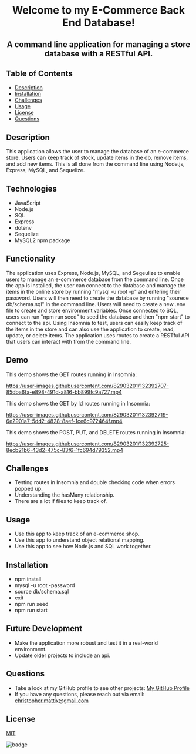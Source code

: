 

# <p align="center">Welcome to my E-Commerce Back End Database!</p> 
## <p align="center">A command line application for managing a store database with a RESTful API.</p>

## Table of Contents
  * [Description](#description)
  * [Installation](#installation)
  * [Challenges](#challenges)
  * [Usage](#usage)
  * [License](#license)
  * [Questions](#questions)

## Description

This application allows the user to manage the database of an e-commerce store. Users can keep track of stock, update items in the db, remove items, and add new items. This is all done from the command line using Node.js, Express, MySQL, and Sequelize.  
 
## Technologies
* JavaScript
* Node.js
* SQL
* Express
* dotenv
* Sequelize
* MySQL2 npm package



## Functionality
The application uses Express, Node.js, MySQL, and Segeulize to enable users to manage an e-commerce database from the command line. Once the app is installed, the user can connect to the database and manage the items in the online store by running "mysql -u root -p" and entering their password. Users will then need to create the database by running "sourece db/schema.sql" in the command line. Users will need to create a new .env file to create and store environment variables. Once connected to SQL, users can run "npm run seed" to seed the database and then "npm start" to connect to the api. Using Insomnia to test, users can easily keep track of the items in the store and can also use the application to create, read, update, or delete items. The application uses routes to create a RESTful API that users can interact with from the command line.  


## Demo
This demo shows the GET routes running in Insomnia:

https://user-images.githubusercontent.com/82903201/132392707-85dba6fa-e898-491d-a816-bb899fc9a727.mp4


This demo shows the GET by Id routes running in Insomnia:

https://user-images.githubusercontent.com/82903201/132392719-6e2901a7-5dd2-4828-8aef-1ce6c972464f.mp4


This demo shows the POST, PUT, and DELETE routes running in Insomnia:

https://user-images.githubusercontent.com/82903201/132392725-8ecb21b6-43d2-475c-83f6-1fc694d79352.mp4


## Challenges

* Testing routes in Insomnia and double checking code when errors popped up. 
* Understanding the hasMany relationship.
* There are a lot if files to keep track of. 

## Usage
* Use this app to keep track of an e-commerce shop.
* Use this app to understand object relational mapping.
* Use this app to see how Node.js and SQL work together. 

## Installation
* npm install
* mysql -u root -password
* source db/schema.sql
* exit
* npm run seed 
* npm run start

## Future Development
* Make the application more robust and test it in a real-world environment.
* Update older projects to include an api. 

## Questions
* Take a look at my GitHub profile to see other projects: 
[My GitHub Profile](https://github.com/BeardoMattix)
* If you have any questions, please reach out via email: christopher.mattix@gmail.com

## License
[MIT](https://opensource.org/licenses/MIT)

![badge](https://img.shields.io/static/v1?label=License&message=MIT&color=success)